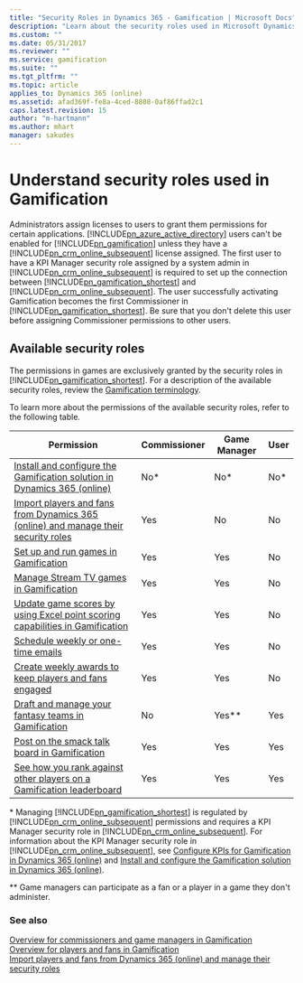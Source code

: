 ```yaml
---
title: "Security Roles in Dynamics 365 - Gamification | Microsoft Docs"
description: "Learn about the security roles used in Microsoft Dynamics 365 – Gamification."
ms.custom: ""
ms.date: 05/31/2017
ms.reviewer: ""
ms.service: gamification
ms.suite: ""
ms.tgt_pltfrm: ""
ms.topic: article
applies_to: Dynamics 365 (online)
ms.assetid: afad369f-fe8a-4ced-8808-0af86ffad2c1
caps.latest.revision: 15
author: "m-hartmann"
ms.author: mhart
manager: sakudes
---
```

# Understand security roles used in Gamification

Administrators assign licenses to users to grant them permissions for certain applications. [!INCLUDE[pn_azure_active_directory](includes/pn-azure-active-directory-md.md)] users can't be enabled for [!INCLUDE[pn_gamification](includes/pn-gamification-md.md)] unless they have a [!INCLUDE[pn_crm_online_subsequent](includes/pn-crm-online-subsequent-md.md)] license assigned. The first user to have a KPI Manager security role assigned by a system admin in [!INCLUDE[pn_crm_online_subsequent](includes/pn-crm-online-subsequent-md.md)] is required to set up the connection between [!INCLUDE[pn_gamification_shortest](includes/pn-gamification-shortest-md.md)] and [!INCLUDE[pn_crm_online_subsequent](includes/pn-crm-online-subsequent-md.md)]. The user successfully activating Gamification becomes the first Commissioner in [!INCLUDE[pn_gamification_shortest](includes/pn-gamification-shortest-md.md)]. Be sure that you don't delete this user before assigning Commissioner permissions to other users.   
  
## Available security roles

The permissions in games are exclusively granted by the security roles in [!INCLUDE[pn_gamification_shortest](includes/pn-gamification-shortest-md.md)]. For a description of the available security roles, review the [Gamification terminology](glossary.md).  

To learn more about the permissions of the available security roles, refer to the following table.  
  
|Permission|Commissioner|Game Manager|User|  
|----------------|------------------|------------------|----------|  
|[Install and configure the Gamification solution in Dynamics 365 (online)](manage-gamification-in-dynamics-365-online.md)|No*|No*|No*|  
|[Import players and fans from Dynamics 365 (online) and manage their security roles](manage-players-fans.md)|Yes|No|No|  
|[Set up and run games in Gamification](run-games.md)|Yes|Yes|No|  
|[Manage Stream TV games in Gamification](configure-view-tvs.md)|Yes|Yes|No|  
|[Update game scores by using Excel point scoring capabilities in Gamification](update-scores-using-excel-point-scoring.md)|Yes|Yes|No|  
|[Schedule weekly or one-time emails](schedule-weekly-one-time-emails.md)|Yes|Yes|No|  
|[Create weekly awards to keep players and fans engaged](define-weekly-awards.md)|Yes|Yes|No|  
|[Draft and manage your fantasy teams in Gamification](manage-fantasy-team.md)|No|Yes**|Yes|  
|[Post on the smack talk board in Gamification](smack-talk-post.md)|Yes|Yes|Yes|  
|[See how you rank against other players on a Gamification leaderboard](view-leaderboard.md)|Yes|Yes|Yes|  
  
 \* Managing [!INCLUDE[pn_gamification_shortest](includes/pn-gamification-shortest-md.md)] is regulated by [!INCLUDE[pn_crm_online_subsequent](includes/pn-crm-online-subsequent-md.md)] permissions and requires a KPI Manager security role in [!INCLUDE[pn_crm_online_subsequent](includes/pn-crm-online-subsequent-md.md)].  For information about the KPI Manager security role in [!INCLUDE[pn_crm_online_subsequent](includes/pn-crm-online-subsequent-md.md)], see [Configure KPIs for Gamification in Dynamics 365 (online)](configure-kpis.md) and [Install and configure the Gamification solution in Dynamics 365 (online)](manage-gamification-in-dynamics-365-online.md).  
  
 \** Game managers can participate as a fan or a player in a game they don't administer.  
  
### See also

 [Overview for commissioners and game managers in Gamification](for-commissioners-game-managers.md)   
 [Overview for players and fans in Gamification](for-players-fans.md)   
 [Import players and fans from Dynamics 365 (online) and manage their security roles](manage-players-fans.md)
